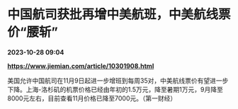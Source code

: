 # 中国航司获批再增中美航班，中美航线票价“腰斩”

**2023-10-28 09:04**

**https://www.jiemian.com/article/10301908.html**

美国允许中国航司在11月9日起进一步增班到每周35对，中美航线票价有望进一步下降。上海-洛杉矶的机票价格已经由年初的1.5万元，降至暑期1万元，9月降至8000元左右，目前查看11月价格已降至7000元。（第一财经）